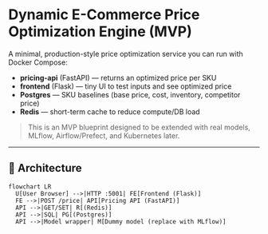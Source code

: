 # Dynamic E-Commerce Price Optimization Engine (MVP)

A minimal, production-style price optimization service you can run with Docker Compose:
- **pricing-api** (FastAPI) — returns an optimized price per SKU
- **frontend** (Flask) — tiny UI to test inputs and see optimized price
- **Postgres** — SKU baselines (base price, cost, inventory, competitor price)
- **Redis** — short-term cache to reduce compute/DB load

> This is an MVP blueprint designed to be extended with real models, MLflow, Airflow/Prefect, and Kubernetes later.

---

## 🧭 Architecture

```mermaid
flowchart LR
  U[User Browser] -->|HTTP :5001| FE[Frontend (Flask)]
  FE -->|POST /price| API[Pricing API (FastAPI)]
  API -->|GET/SET| R[(Redis)]
  API -->|SQL| PG[(Postgres)]
  API -->|Model wrapper| M[Dummy model (replace with MLflow)]

